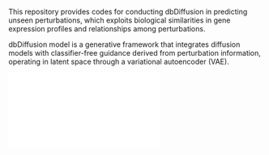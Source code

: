 This repository provides codes for conducting dbDiffusion in predicting unseen perturbations, which exploits biological similarities in gene expression profiles and relationships among perturbations.

dbDiffusion model is a generative framework that integrates diffusion models with classifier-free guidance derived from perturbation information, operating in latent space through a variational autoencoder (VAE).

![Streamline of dbDiffusion](flow_chart.pdf)
